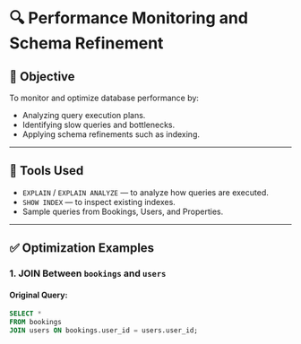 # 🔍 Performance Monitoring and Schema Refinement

## 🎯 Objective

To monitor and optimize database performance by:
- Analyzing query execution plans.
- Identifying slow queries and bottlenecks.
- Applying schema refinements such as indexing.

---

## 🧪 Tools Used

- `EXPLAIN` / `EXPLAIN ANALYZE` — to analyze how queries are executed.
- `SHOW INDEX` — to inspect existing indexes.
- Sample queries from Bookings, Users, and Properties.

---

## ✅ Optimization Examples

### 1. JOIN Between `bookings` and `users`

#### Original Query:
```sql
SELECT * 
FROM bookings 
JOIN users ON bookings.user_id = users.user_id;
